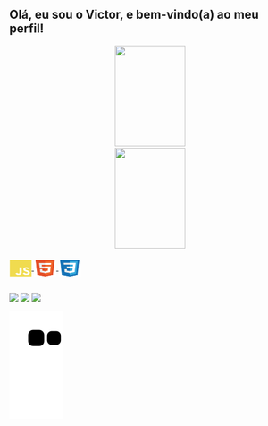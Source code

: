 ## Olá, eu sou o Victor, e bem-vindo(a) ao meu perfil!
<div align="center">
  <a  href="https://github.com/VictorRafael735">
  <img style="display: inline" height="180em" width="50%" src="https://github-readme-stats.vercel.app/api?username=VictorRafael735&show_icons=true&theme=dracula&include_all_commits=true&count_private=true"/>
  <img style="display: inline" height="180em" width="50%" src="https://github-readme-stats.vercel.app/api/top-langs/?username=VictorRafael735&layout=compact&langs_count=7&theme=dracula"/>
</div>
<div style="display: inline_block"><br>
  <img align="center" height="30" width="40" src="https://raw.githubusercontent.com/devicons/devicon/master/icons/javascript/javascript-plain.svg">
  <img align="center" height="30" width="40" src="https://raw.githubusercontent.com/devicons/devicon/master/icons/html5/html5-original.svg">
  <img align="center" height="30" width="40" src="https://raw.githubusercontent.com/devicons/devicon/master/icons/css3/css3-original.svg">
</div>
  
  ##
 
<div> 
  <a href="https://instagram.com/victorrafael735" target="_blank"><img src="https://img.shields.io/badge/-Instagram-%23E4405F?style=for-the-badge&logo=instagram&logoColor=white" target="_blank"></a>
  <a href = "mailto:victorrafael735@gmail.com"><img src="https://img.shields.io/badge/-Gmail-%23333?style=for-the-badge&logo=gmail&logoColor=white" target="_blank"></a>
  <a href="https://www.linkedin.com/in/victor-rafael-9a01341bb/" target="_blank"><img src="https://img.shields.io/badge/-LinkedIn-%230077B5?style=for-the-badge&logo=linkedin&logoColor=white" target="_blank"></a> 
 
  ![Snake animation](https://github.com/VictorRafael735/VictorRafael735/blob/output/github-contribution-grid-snake.svg)
 
</div>
